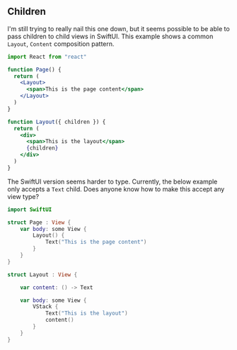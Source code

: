 ## Children

I'm still trying to really nail this one down, but it seems possible to be able to pass children to child views in SwiftUI. This example shows a common `Layout`, `Content` composition pattern.

```jsx
import React from "react"

function Page() {
  return (
    <Layout>
      <span>This is the page content</span>
    </Layout>
  )
}

function Layout({ children }) {
  return (
    <div>
      <span>This is the layout</span>
      {children}
    </div>
  )
}
```

The SwiftUI version seems harder to type. Currently, the below example only accepts a `Text` child. Does anyone know how to make this accept any view type?

```swift
import SwiftUI

struct Page : View {
    var body: some View {
        Layout() {
            Text("This is the page content")
        }
    }
}

struct Layout : View {

    var content: () -> Text

    var body: some View {
        VStack {
            Text("This is the layout")
            content()
        }
    }
}

```
